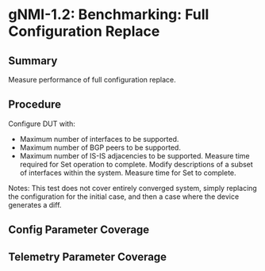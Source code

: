 # gNMI-1.2: Benchmarking: Full Configuration Replace 

## Summary

Measure performance of full configuration replace.

## Procedure

Configure DUT with:
 - Maximum number of interfaces to be supported.
 - Maximum number of BGP peers to be supported.
 - Maximum number of IS-IS adjacencies to be supported.
Measure time required for Set operation to complete. 
Modify descriptions of a subset of interfaces within the system.
Measure time for Set to complete.

Notes:
This test does not cover entirely converged system, simply replacing
the configuration for the initial case, and then a case where the device
generates a diff.

## Config Parameter Coverage


## Telemetry Parameter Coverage


